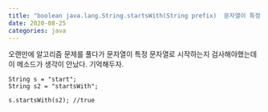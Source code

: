 ```yaml
---
title: "boolean java.lang.String.startsWith(String prefix)  문자열이 특정 문자로 시작하는지 확인하여 결과를 true 혹은 false로 반환"
date: 2020-08-25 
categories: java
---
```


오랜만에 알고리즘 문제를 풀다가 
문자열이 특정 문자열로 시작하는지 검사해야했는데 이 메소드가 생각이 안났다. 
기억해두자.

```
String s = "start";
String s2 = "startsWith";

s.startsWith(s2); //true
```
